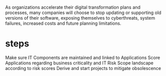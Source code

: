 As organizations accelerate their digital
transformation plans and processes, many
companies will choose to stop updating or
supporting old versions of their software,
exposing themselves to cyberthreats,
system failures, increased costs and
future planning limitations.

steps
=====
Make sure IT Components are maintained and linked to Applications
Score Applications regarding business criticality and IT Risk
Scope landscape according to risk scores
Derive and start projects to mitigate obsolescence